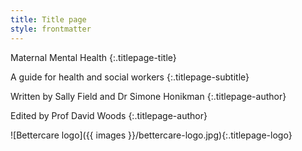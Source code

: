 ```yaml
---
title: Title page
style: frontmatter
---
```


Maternal Mental Health
{:.titlepage-title}

A guide for health and social workers
{:.titlepage-subtitle}

Written by Sally Field and Dr Simone Honikman
{:.titlepage-author}

Edited by Prof David Woods
{:.titlepage-author}

![Bettercare logo]({{ images }}/bettercare-logo.jpg){:.titlepage-logo}
